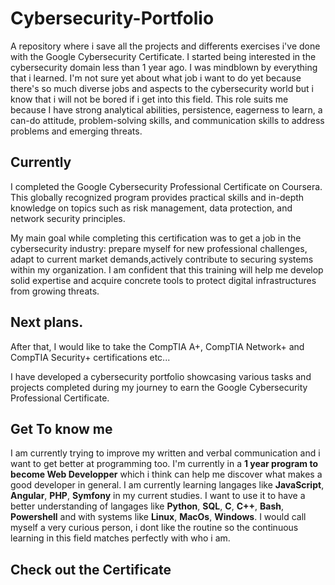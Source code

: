 # Cybersecurity-Portfolio
A repository where i save all the projects and differents exercises i've done with the Google Cybersecurity Certificate.
I started being interested in the cybersecurity domain less than 1 year ago. I was mindblown by everything that i learned. I'm not sure yet about what job i want to do yet because there's so much diverse jobs and aspects to the cybersecurity world but i know that i will not be bored if i get into this field. This role suits me because I have strong analytical abilities, persistence, eagerness to learn, a can-do attitude, problem-solving skills, and communication skills to address problems and emerging threats.

## Currently

I completed the Google Cybersecurity Professional Certificate on Coursera. This globally recognized program provides practical skills and in-depth knowledge on topics such as risk management, data protection, and network security principles.

My main goal while completing this certification was to get a job in the cybersecurity industry: prepare myself for new professional challenges, adapt to current market demands,actively contribute to securing systems within my organization. I am confident that this training will help me develop solid expertise and acquire concrete tools to protect digital infrastructures from growing threats.

## Next plans.

After that, I would like to take the CompTIA A+, CompTIA Network+ and CompTIA Security+ certifications etc...

I have developed a cybersecurity portfolio showcasing various tasks and projects completed during my journey to earn the Google Cybersecurity Professional Certificate. 

## Get To know me

I am currently trying to improve my written and verbal communication and i want to get better at programming too. I'm currently in a **1 year program to become Web Developper** which i think can help me discover what makes a good developer in general. I am currently learning langages like **JavaScript**, **Angular**, **PHP**, **Symfony** in my current studies. I want to use it to have a better understanding of langages like **Python**, **SQL**, **C**, **C++**, **Bash**, **Powershell** and with systems like **Linux**, **MacOs**, **Windows**. 
I would call myself a very curious person, i dont like the routine so the continuous learning in this field matches perfectly with who i am. 

## Check out the Certificate


